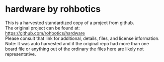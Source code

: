 
# hardware by rohbotics  
This is a harvested standardized copy of a project from github.  
The original project can be found at:  
https://github.com/rohbotics/hardware  
Please consult that link for additional, details, files, and license information.  
Note: It was auto harvested and if the original repo had more than one board file or anything out of the ordinary the files here are likely not representative.  
    